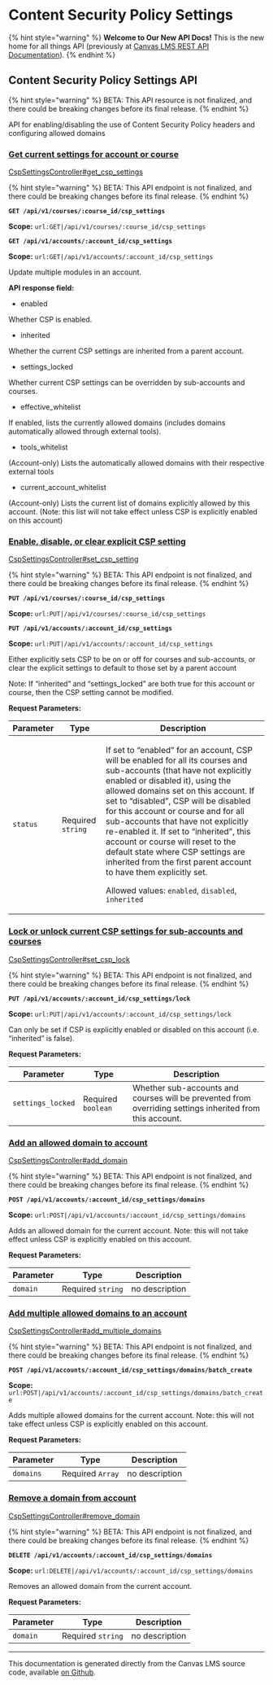 # Content Security Policy Settings

{% hint style="warning" %}
**Welcome to Our New API Docs!** This is the new home for all things API (previously at [Canvas LMS REST API Documentation](https://api.instructure.com)).
{% endhint %}

## Content Security Policy Settings API

{% hint style="warning" %}
BETA: This API resource is not finalized, and there could be breaking changes before its final release.
{% endhint %}

API for enabling/disabling the use of Content Security Policy headers and configuring allowed domains

### [Get current settings for account or course](#method.csp_settings.get_csp_settings) <a href="#method.csp_settings.get_csp_settings" id="method.csp_settings.get_csp_settings"></a>

[CspSettingsController#get\_csp\_settings](https://github.com/instructure/canvas-lms/blob/master/app/controllers/csp_settings_controller.rb)

{% hint style="warning" %}
BETA: This API endpoint is not finalized, and there could be breaking changes before its final release.
{% endhint %}

**`GET /api/v1/courses/:course_id/csp_settings`**

**Scope:** `url:GET|/api/v1/courses/:course_id/csp_settings`

**`GET /api/v1/accounts/:account_id/csp_settings`**

**Scope:** `url:GET|/api/v1/accounts/:account_id/csp_settings`

Update multiple modules in an account.

**API response field:**

* enabled

Whether CSP is enabled.

* inherited

Whether the current CSP settings are inherited from a parent account.

* settings\_locked

Whether current CSP settings can be overridden by sub-accounts and courses.

* effective\_whitelist

If enabled, lists the currently allowed domains (includes domains automatically allowed through external tools).

* tools\_whitelist

(Account-only) Lists the automatically allowed domains with their respective external tools

* current\_account\_whitelist

(Account-only) Lists the current list of domains explicitly allowed by this account. (Note: this list will not take effect unless CSP is explicitly enabled on this account)

### [Enable, disable, or clear explicit CSP setting](#method.csp_settings.set_csp_setting) <a href="#method.csp_settings.set_csp_setting" id="method.csp_settings.set_csp_setting"></a>

[CspSettingsController#set\_csp\_setting](https://github.com/instructure/canvas-lms/blob/master/app/controllers/csp_settings_controller.rb)

{% hint style="warning" %}
BETA: This API endpoint is not finalized, and there could be breaking changes before its final release.
{% endhint %}

**`PUT /api/v1/courses/:course_id/csp_settings`**

**Scope:** `url:PUT|/api/v1/courses/:course_id/csp_settings`

**`PUT /api/v1/accounts/:account_id/csp_settings`**

**Scope:** `url:PUT|/api/v1/accounts/:account_id/csp_settings`

Either explicitly sets CSP to be on or off for courses and sub-accounts, or clear the explicit settings to default to those set by a parent account

Note: If “inherited” and “settings\_locked” are both true for this account or course, then the CSP setting cannot be modified.

**Request Parameters:**

| Parameter | Type              | Description                                                                                                                                                                                                                                                                                                                                                                                                                                                                                                                                                                                                      |
| --------- | ----------------- | ---------------------------------------------------------------------------------------------------------------------------------------------------------------------------------------------------------------------------------------------------------------------------------------------------------------------------------------------------------------------------------------------------------------------------------------------------------------------------------------------------------------------------------------------------------------------------------------------------------------- |
| `status`  | Required `string` | <p>If set to “enabled” for an account, CSP will be enabled for all its courses and sub-accounts (that have not explicitly enabled or disabled it), using the allowed domains set on this account. If set to “disabled”, CSP will be disabled for this account or course and for all sub-accounts that have not explicitly re-enabled it. If set to “inherited”, this account or course will reset to the default state where CSP settings are inherited from the first parent account to have them explicitly set.</p><p>Allowed values: <code>enabled</code>, <code>disabled</code>, <code>inherited</code></p> |

### [Lock or unlock current CSP settings for sub-accounts and courses](#method.csp_settings.set_csp_lock) <a href="#method.csp_settings.set_csp_lock" id="method.csp_settings.set_csp_lock"></a>

[CspSettingsController#set\_csp\_lock](https://github.com/instructure/canvas-lms/blob/master/app/controllers/csp_settings_controller.rb)

{% hint style="warning" %}
BETA: This API endpoint is not finalized, and there could be breaking changes before its final release.
{% endhint %}

**`PUT /api/v1/accounts/:account_id/csp_settings/lock`**

**Scope:** `url:PUT|/api/v1/accounts/:account_id/csp_settings/lock`

Can only be set if CSP is explicitly enabled or disabled on this account (i.e. “inherited” is false).

**Request Parameters:**

| Parameter         | Type               | Description                                                                                              |
| ----------------- | ------------------ | -------------------------------------------------------------------------------------------------------- |
| `settings_locked` | Required `boolean` | Whether sub-accounts and courses will be prevented from overriding settings inherited from this account. |

### [Add an allowed domain to account](#method.csp_settings.add_domain) <a href="#method.csp_settings.add_domain" id="method.csp_settings.add_domain"></a>

[CspSettingsController#add\_domain](https://github.com/instructure/canvas-lms/blob/master/app/controllers/csp_settings_controller.rb)

{% hint style="warning" %}
BETA: This API endpoint is not finalized, and there could be breaking changes before its final release.
{% endhint %}

**`POST /api/v1/accounts/:account_id/csp_settings/domains`**

**Scope:** `url:POST|/api/v1/accounts/:account_id/csp_settings/domains`

Adds an allowed domain for the current account. Note: this will not take effect unless CSP is explicitly enabled on this account.

**Request Parameters:**

| Parameter | Type              | Description    |
| --------- | ----------------- | -------------- |
| `domain`  | Required `string` | no description |

### [Add multiple allowed domains to an account](#method.csp_settings.add_multiple_domains) <a href="#method.csp_settings.add_multiple_domains" id="method.csp_settings.add_multiple_domains"></a>

[CspSettingsController#add\_multiple\_domains](https://github.com/instructure/canvas-lms/blob/master/app/controllers/csp_settings_controller.rb)

{% hint style="warning" %}
BETA: This API endpoint is not finalized, and there could be breaking changes before its final release.
{% endhint %}

**`POST /api/v1/accounts/:account_id/csp_settings/domains/batch_create`**

**Scope:** `url:POST|/api/v1/accounts/:account_id/csp_settings/domains/batch_create`

Adds multiple allowed domains for the current account. Note: this will not take effect unless CSP is explicitly enabled on this account.

**Request Parameters:**

| Parameter | Type             | Description    |
| --------- | ---------------- | -------------- |
| `domains` | Required `Array` | no description |

### [Remove a domain from account](#method.csp_settings.remove_domain) <a href="#method.csp_settings.remove_domain" id="method.csp_settings.remove_domain"></a>

[CspSettingsController#remove\_domain](https://github.com/instructure/canvas-lms/blob/master/app/controllers/csp_settings_controller.rb)

{% hint style="warning" %}
BETA: This API endpoint is not finalized, and there could be breaking changes before its final release.
{% endhint %}

**`DELETE /api/v1/accounts/:account_id/csp_settings/domains`**

**Scope:** `url:DELETE|/api/v1/accounts/:account_id/csp_settings/domains`

Removes an allowed domain from the current account.

**Request Parameters:**

| Parameter | Type              | Description    |
| --------- | ----------------- | -------------- |
| `domain`  | Required `string` | no description |

***

This documentation is generated directly from the Canvas LMS source code, available [on Github](https://github.com/instructure/canvas-lms).
